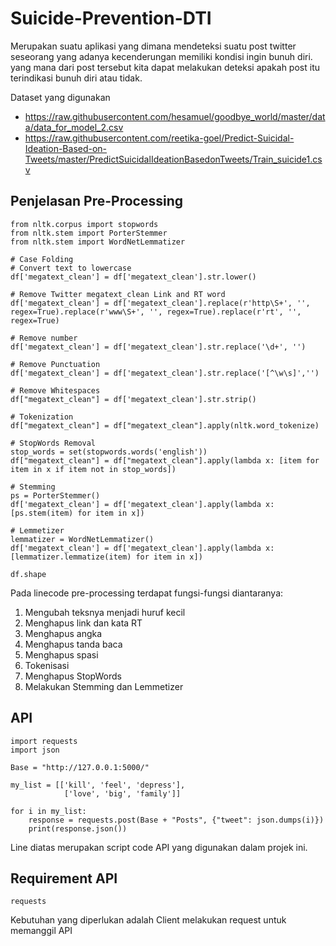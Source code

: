 # Suicide-Prevention-DTI

Merupakan suatu aplikasi yang dimana mendeteksi suatu post twitter seseorang  yang adanya kecenderungan memiliki kondisi ingin bunuh diri. yang mana dari post tersebut kita dapat melakukan deteksi apakah post itu terindikasi bunuh diri atau tidak.

Dataset yang digunakan 
- https://raw.githubusercontent.com/hesamuel/goodbye_world/master/data/data_for_model_2.csv
- https://raw.githubusercontent.com/reetika-goel/Predict-Suicidal-Ideation-Based-on-Tweets/master/PredictSuicidalIdeationBasedonTweets/Train_suicide1.csv


## Penjelasan Pre-Processing
```
from nltk.corpus import stopwords
from nltk.stem import PorterStemmer
from nltk.stem import WordNetLemmatizer 

# Case Folding
# Convert text to lowercase
df['megatext_clean'] = df['megatext_clean'].str.lower()

# Remove Twitter megatext_clean Link and RT word
df['megatext_clean'] = df['megatext_clean'].replace(r'http\S+', '', regex=True).replace(r'www\S+', '', regex=True).replace(r'rt', '', regex=True)

# Remove number
df['megatext_clean'] = df['megatext_clean'].str.replace('\d+', '')

# Remove Punctuation
df['megatext_clean'] = df['megatext_clean'].str.replace('[^\w\s]','')

# Remove Whitespaces
df["megatext_clean"] = df['megatext_clean'].str.strip()

# Tokenization
df["megatext_clean"] = df["megatext_clean"].apply(nltk.word_tokenize)

# StopWords Removal
stop_words = set(stopwords.words('english'))
df["megatext_clean"] = df["megatext_clean"].apply(lambda x: [item for item in x if item not in stop_words])

# Stemming
ps = PorterStemmer()
df['megatext_clean'] = df['megatext_clean'].apply(lambda x: [ps.stem(item) for item in x])

# Lemmetizer
lemmatizer = WordNetLemmatizer()
df['megatext_clean'] = df['megatext_clean'].apply(lambda x: [lemmatizer.lemmatize(item) for item in x])

df.shape
```
Pada linecode pre-processing terdapat fungsi-fungsi diantaranya:
1. Mengubah teksnya menjadi huruf kecil
2. Menghapus link dan kata RT
3. Menghapus angka
4. Menghapus tanda baca
5. Menghapus spasi
6. Tokenisasi
7. Menghapus StopWords
8. Melakukan Stemming dan Lemmetizer

## API
```
import requests
import json

Base = "http://127.0.0.1:5000/"

my_list = [['kill', 'feel', 'depress'], 
            ['love', 'big', 'family']]

for i in my_list:
    response = requests.post(Base + "Posts", {"tweet": json.dumps(i)})
    print(response.json())
```
Line diatas merupakan script code API yang digunakan dalam projek ini.

## Requirement API
```
requests
```
Kebutuhan yang diperlukan adalah Client melakukan request untuk memanggil API
